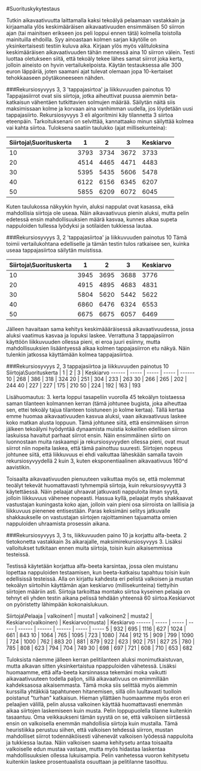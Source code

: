 #Suorituskykytestaus

Tutkin aikavaativuutta laittamalla kaksi tekoälyä pelaamaan vastakkain ja kirjaamalla ylös keskimääräisen aikavaativuuden ensimmäisen 50 siirron ajan (tai mainitsen erikseen jos peli loppui ennen tätä) kolmella toistolla mainituilla ehdoilla. Syy ainoastaan kolmen sarjan käytölle on yksinkertaisesti testiin kuluva aika. Kirjaan ylös myös välituloksina keskimääräisen aikavaativuuden tähän mennessä aina 10 siirron välein. Testi luottaa oletukseen siitä, että tekoäly tekee lähes samat siirrot joka kerta, jolloin aineisto on hyvin vertailukelpoista. Käytän testauksessa alle 300 euron läppäriä, joten saamani ajat tulevat olemaan jopa 10-kertaiset tehokkaaseen pöytäkoneeseen nähden. 

###Rekursiosyvyys 3, 3 'tappajasirtoa' ja liikkuvuuden painotus 10
Tappajasiirrot ovat siis siirtoja, jotka aiheuttivat puussa aiemmin beta-katkaisun vähentäen tutkittavien solmujen määrää. Säilytän näitä siis maksimissaan kolme ja korvaan aina vanhimman uudella, jos löydetään uusi tappajasiirto. Rekursiosyvyys 3 eli algoritmini käy tilannetta 3 siirtoa eteenpäin. Tarkoituksenani on selvittää, kannattaako minun säilyttää kolmea vai kahta siirtoa. Tuloksena saatiin taulukko (ajat millisekunteina):

Siirtoja\Suorituskerta | 1 | 2 | 3 | Keskiarvo
------ | ----- | ----- | ----- | ------
10 | 3793 | 3734 | 3672 | 3733
20 | 4514 | 4465 | 4471 | 4483
30 | 5395 | 5435 | 5606 | 5478
40 | 6122 | 6156 | 6345 | 6207
50 | 5855 | 6209 | 6072 | 6045

Kuten taulukossa näkyykin hyvin, aluksi nappulat ovat kasassa, eikä mahdollisia siirtoja ole useaa. Näin aikavaativuus pienin aluksi, mutta pelin edetessä ensin mahdollisuuksien määrä kasvaa, kunnes alkaa supeta nappuloiden tullessa lyödyksi ja sotilaiden tukkiessa lautaa.

###Rekursiosyvyys 3, 2 'tappajasiirtoa' ja liikkuvuuden painotus 10
Tämä toimii vertailukohtana edelliselle ja tämän testin tulos ratkaisee sen, kuinka useaa tappajasiirtoa säilytän muistissa. 

Siirtoja\Suorituskerta | 1 | 2 | 3 | Keskiarvo
------ | ----- | ----- | ----- | ------
10 | 3945 | 3695 | 3688 | 3776
20 | 4915 | 4895 | 4683 | 4831
30 | 5804 | 5620 | 5442 | 5622
40 | 6860 | 6476 | 6324 | 6553
50 | 6675 | 6675 | 6057 | 6469

Jälleen havaitaan sama kehitys keskimäääräisessä aikavaativuudessa, jossa aluksi vaatimus kasvaa ja lopuksi laskee. Verrattuna 3 tappajasiirron käyttöön liikkuvuuden ollessa pieni, ei eroa juuri esiinny, mutta mahdollisuuksien lisääntyessä alkaa kolmen tappajasiirron etu näkyä. Näin tulenkin jatkossa käyttämään kolmea tappajasiirtoa.

###Rekursiosyvyys 2, 3 tappajasiirtoa ja liikkuvuuden painotus 10
Siirtoja\Suorituskerta | 1 | 2 | 3 | Keskiarvo
------ | ----- | ----- | ----- | ------
10 | 268 | 386 | 318 | 324
20 | 251 | 304 | 233 | 263
30 | 266 | 265 | 202 | 244
40 | 227 | 227 | 175 | 210
50 | 224 | 192 | 163 | 193

Lisähuomautus: 3. kerta loppui tasapeliin vuorolla 45 tekoälyn toistaessa saman tilanteen kolmannen kerran (tämä johtunee bugista, joka aiheuttaa sen, ettei tekoäly tajua tilanteen toistuneen jo kolme kertaa). Tällä kertaa emme huomaa aikavaativuuden kasvua aluksi, vaan aikavaativuus laskee koko matkan alusta loppuun. Tämä johtunee siitä, että ensimmäisen sirron jälkeen tekoälyni hyödyntää dynaamista muistia kokeillen edellisen siirron laskuissa havaitut parhaat siirrot ensin. Näin ensimmäinen siirto on luonnostaan muita raskaampi ja rekursiosyvyyden ollessa pieni, ovat muut siirrot niin nopeita laskea, että tämä painottuu suuresti. Siirtojen nopeus johtunee siitä, että liikkuvuus ei ehdi vaikuttaa läheskään samalla tavoin rekursiosyvyydellä 2 kuin 3, kuten eksponentiaalinen aikavaativuus 160^d aavistikin. 

Toisaalta aikavaativuuden pienuuteen vaikuttaa myös se, että molemmat teoälyt tekevät huomattavasti tyhmempiä siirtoja, kuin rekursiosyvyyttä 3 käytettäessä. Näin pelaajat uhraavat jatkuvasti nappuloita ilman syytä, jolloin liikkuvuus vähenee nopeasti. Hassua kyllä, pelaajat myös shakkaavat vastustajan kuningasta koko ajan, jolloin vain pieni osa siirroista on laillisia ja liikkuvuus pienenee entisestään. Paras keksimäni selitys jatkuvalle shakkaukselle on vastustajan siirtojen rajoittaminen tajuamatta omien nappuloiden uhraamista prosessin aikana.


###Rekursiosyvyys 3, 3 ts, liikkuvuuden paino 10 ja korjattu alfa-beeta. 2 tietokonetta vastakkain 3s aikarajalle, maksimirekursiosyvyys 3. Lisäksi valloitukset tutkitaan ennen muita siirtoja, toisin kuin aikaisemmissa testeissä.

Testissä käytetään korjattua alfa-beeta karsintaa, jossa olen muistanu lopettaa nappuloiden testaamisen, kun beeta-katkaisu tapahtuu toisin kuin edellisissä testeissä. Alla on kirjattu kahdesta eri pelistä valkoisen ja mustan tekoälyn siirtoihin käyttämän ajan keskiarvo (millisekunteina)  tiettyihin siirtojen määriin asti. Siirtoja tarkoittaa montako siirtoa kyseinen pelaaja on tehnyt eli yhden testin aikana pelissä tehdään yhteensä 60 siirtoa.Keskiarvot on pyöristetty lähimpään kokonaislukuun.

Siirtoja\Pelaaja | valkoinen1 | musta1 | valkoinen2 | musta2 | Keskiarvo(valkoinen) | Keskiarvo(musta) | Keskiarvo
------ | ----- | ----- | ----- | ------ | ------ | ------ | ----- | -----
5 | 932 | 695 | 1116 | 627 | 1024 | 661 | 843
10 | 1064 | 765 | 1095 | 723 | 1080 | 744 | 912
15 | 909 | 799 | 1090 | 724 | 1000 | 762 | 883
20 | 881 | 879 | 922 | 623 | 902 | 751 | 827
25 | 780 | 785 | 808 | 623 | 794 | 704 | 749
30 | 698 | 697 | 721 | 608 | 710 | 653 | 682

Tuloksista näemme jälleen kerran pelitilanteen aluksi monimutkaistuvan, mutta alkavan sitten yksinkertaistua npappuloiden vähetessä. Lisäksi huomaamme, että alfa-beeta karsinnassa tekemäni moka vaikutti aikavaativuuteen todella paljon, sillä aikavaativuus on enimmillään kahdeksasosa aikaisemmasta. Tämä moka siis selittää myös aiemmin kurssilla yhtäkkiä tapahtuneen hitanemisen, sillä olin luultavasti tuolloin poistanut "turhan" katkaisun. Hieman yllättäen huomaamme myös eron eri pelaajien välillä, pelin alussa valkoinen käyttää huomattavasti enemmän aikaa siirtojen laskemiseen kuin musta. Pelin loppupuolella tilanne kuitenkin tasaantuu. Oma veikkaukseni tämän syystä on se, että valkoisen siirtäessä ensin on valkoisella enemmän mahdollisia siirtoja kuin mustalla. Tämä heuristiikka perustuu siihen, että valkoisen tehdessä siirron, mustan mahdolliset siirrot todennäköisesti vähenevät valkoisen lyödessä nappuloita ja tukkiessa lautaa. Näin valkoisen saama kehitysetu antaa toisaalta valkoiselle edun mustaa vastaan, mutta myös hidastaa laskentaa mahdollisuuksien ollessa lukuisampia. Pelin vanhetessa vuoron kehitysetu kuitenkin laskee prosentuaalista osuuttaan ja pelitilanne tasoittuu.
